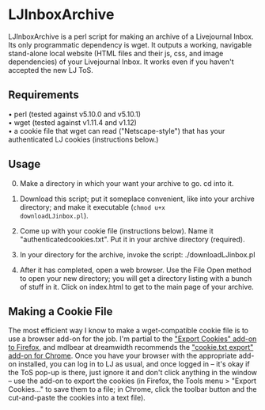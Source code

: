 # LJInboxArchive
LJInboxArchive is a perl script for making an archive of a Livejournal Inbox.  Its only programmatic dependency is wget. It outputs a working, navigable stand-alone local website (HTML files and their js, css, and image dependencies) of your Livejournal Inbox.  It works even if you haven't accepted the new LJ ToS.

## Requirements

• perl (tested against v5.10.0 and v5.10.1)<br />
• wget (tested against v1.11.4 and v1.12)<br />
• a cookie file that wget can read ("Netscape-style") that has your authenticated LJ cookies (instructions below.)

## Usage

0) Make a directory in which your want your archive to go.  cd into it.

1) Download this script; put it someplace convenient, like into your archive directory; and make it executable (<code>chmod u+x downloadLJinbox.pl</code>).

2) Come up with your cookie file (instructions below).  Name it "authenticatedcookies.txt".  Put it in your archive directory (required).

3) In your directory for the archive, invoke the script: ./downloadLJinbox.pl  

4) After it has completed, open a web browser.  Use the File Open method to open your new directory; you will get a directory listing with a bunch of stuff in it.  Click on index.html to get to the main page of your archive.

## Making a Cookie File

The most efficient way I know to make a wget-compatible cookie file is to use a browser add-on for the job.  I'm partial to the <a href="https://addons.mozilla.org/en-US/firefox/addon/export-cookies/?src=userprofile">"Export Cookies" add-on to Firefox</a>, and mdlbear at dreamwidth recommends the <a href="https://chrome.google.com/webstore/detail/cookietxt-export/lopabhfecdfhgogdbojmaicoicjekelh?hl=en">"cookie.txt export" add-on for Chrome</a>.  Once you have your browser with the appropriate add-on installed, you can log in to LJ as usual, and once logged in – it's okay if the ToS pop-up is there, just ignore it and don't click anything in the window – use the add-on to export the cookies (in Firefox, the Tools menu &gt; "Export Cookies..." to save them to a file; in Chrome, click the toolbar button and the cut-and-paste the cookies into a text file).
